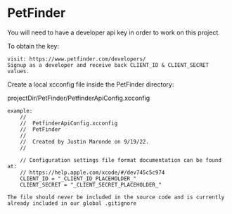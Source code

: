 #  PetFinder

You will need to have a developer api key in order to work on this project.

To obtain the key:
      
    visit: https://www.petfinder.com/developers/
    Signup as a developer and receive back CLIENT_ID & CLIENT_SECRET values.
    
Create a local xcconfig file inside the PetFinder directory: 
    
projectDir/PetFinder/PetfinderApiConfig.xcconfig
    
    example:
        //
        //  PetfinderApiConfig.xcconfig
        //  PetFinder
        //
        //  Created by Justin Maronde on 9/19/22.
        //

        // Configuration settings file format documentation can be found at:
        // https://help.apple.com/xcode/#/dev745c5c974
        CLIENT_ID = "_CLIENT_ID_PLACEHOLDER_"
        CLIENT_SECRET = "_CLIENT_SECRET_PLACEHOLDER_"

    The file should never be included in the source code and is currently already included in our global .gitignore
    

